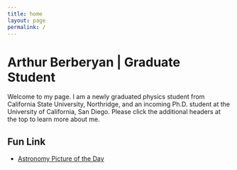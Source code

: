 ```yaml
---
title: home
layout: page
permalink: /
---
```

<html lang="en">
<head>
<title>Arthur Berberyan</title>
<meta name="google-site-verification" content="jFU2IiO8JgDQAU5ezo10jyJUL2tsa-I2r0Sb13pk2c0" />
</head>
<h1>Arthur Berberyan | Graduate Student</h1>
Welcome to my page. I am a newly graduated physics student from California State University, Northridge, and an incoming Ph.D. student at the University of California, San Diego. Please click the additional headers at the top to learn more about me.

<h2>Fun Link</h2>
<ul>
<li><a href="https://apod.nasa.gov/apod/astropix.html">Astronomy Picture of the Day
<meta name="description" content="Academic website of Arthur Berberyan, graduate phd student, astronomer, researcher, UCSD.">

